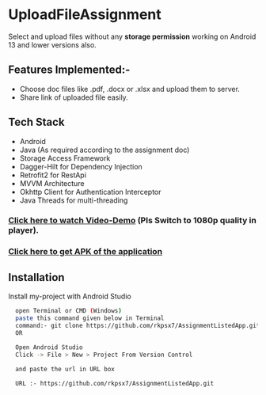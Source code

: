 # UploadFileAssignment

Select and upload files without any **storage permission** working on Android 13 and lower versions also.

## Features Implemented:-
- Choose doc files like .pdf, .docx or .xlsx and upload them to server.
- Share link of uploaded file easily.

## Tech Stack
- Android
- Java (As required according to the assignment doc)
- Storage Access Framework
- Dagger-Hilt for Dependency Injection
- Retrofit2 for RestApi
- MVVM Architecture
- Okhttp Client for Authentication Interceptor
- Java Threads for multi-threading

### [Click here to watch Video-Demo](https://drive.google.com/file/d/1YMzVuLNduZLWkWDxqWzuuzod26EYq6V8/view?usp=sharing) (Pls Switch to 1080p quality in player).

### [Click here to get APK of the application](https://drive.google.com/file/d/1yzmk5IV1iyIScel9GR9qAqXa0ZTllgA_/view?usp=sharing)

## Installation

Install my-project with Android Studio

```bash
  open Terminal or CMD (Windows)
  paste this command given below in Terminal
  command:- git clone https://github.com/rkpsx7/AssignmentListedApp.git
  OR

  Open Android Studio
  Click -> File > New > Project From Version Control
 
  and paste the url in URL box

  URL :- https://github.com/rkpsx7/AssignmentListedApp.git
```
